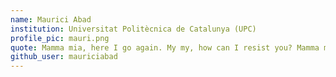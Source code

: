 ```yaml
---
name: Maurici Abad
institution: Universitat Politècnica de Catalunya (UPC)
profile_pic: mauri.png
quote: Mamma mia, here I go again. My my, how can I resist you? Mamma mia ....
github_user: mauriciabad
---
```


